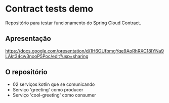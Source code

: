 # Contract tests demo

Repositório para testar funcionamento do Spring Cloud Contract.

## Apresentação
https://docs.google.com/presentation/d/1H6OUfbmgYqe9AoRhRXC18IYNa9LAkt34cw3nooP5Poc/edit?usp=sharing

 ## O repositório
 - 02 serviços kotlin que se comunicando
 - Serviço 'greeting' como producer
 - Serviço 'cool-greeting' como consumer